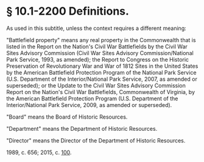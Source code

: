 # § 10.1-2200 Definitions.

<p>As used in this subtitle, unless the context requires a different meaning:</p><p>"Battlefield property" means any real property in the Commonwealth that is listed in the Report on the Nation's Civil War Battlefields by the Civil War Sites Advisory Commission (Civil War Sites Advisory Commission/National Park Service, 1993, as amended); the Report to Congress on the Historic Preservation of Revolutionary War and War of 1812 Sites in the United States by the American Battlefield Protection Program of the National Park Service (U.S. Department of the Interior/National Park Service, 2007, as amended or superseded); or the Update to the Civil War Sites Advisory Commission Report on the Nation's Civil War Battlefields, Commonwealth of Virginia, by the American Battlefield Protection Program (U.S. Department of the Interior/National Park Service, 2009, as amended or superseded).</p><p>"Board" means the Board of Historic Resources.</p><p>"Department" means the Department of Historic Resources.</p><p>"Director" means the Director of the Department of Historic Resources.</p><p>1989, c. 656; 2015, c. <a href='http://lis.virginia.gov/cgi-bin/legp604.exe?151+ful+CHAP0100'>100</a>.</p>